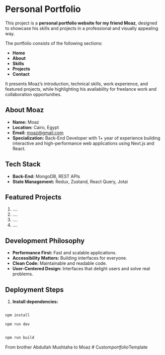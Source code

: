 # Personal Portfolio

This project is a **personal portfolio website for my friend Moaz**, designed to showcase his skills and projects in a professional and visually appealing way.

The portfolio consists of the following sections:

- **Home**
- **About**
- **Skills**
- **Projects**
- **Contact**

It presents Moaz’s introduction, technical skills, work experience, and featured projects, while highlighting his availability for freelance work and collaboration opportunities.

## About Moaz

- **Name:** Moaz
- **Location:** Cairo, Egypt
- **Email:** moaz@gmail.com
- **Specialization:** Back-End Developer with 1+ year of experience building interactive and high-performance web applications using Next.js and React.

## Tech Stack

- **Back-End:** MongoDB, REST APIs
- **State Management:** Redux, Zustand, React Query, Jotai

## Featured Projects

1. ....
2. ....
3. ....
4. ....

## Development Philosophy

- **Performance First:** Fast and scalable applications.
- **Accessibility Matters:** Building interfaces for everyone.
- **Clean Code:** Maintainable and readable code.
- **User-Centered Design:** Interfaces that delight users and solve real problems.

## Deployment Steps

1. **Install dependencies:**

```bash

npm install
```

```bash
npm run dev

```

```bash

npm run build

```

From brother Abdullah Mushtaha to Moaz
#   C u s t o m _ p o r t f o l i o _ T e m p l a t e  
 